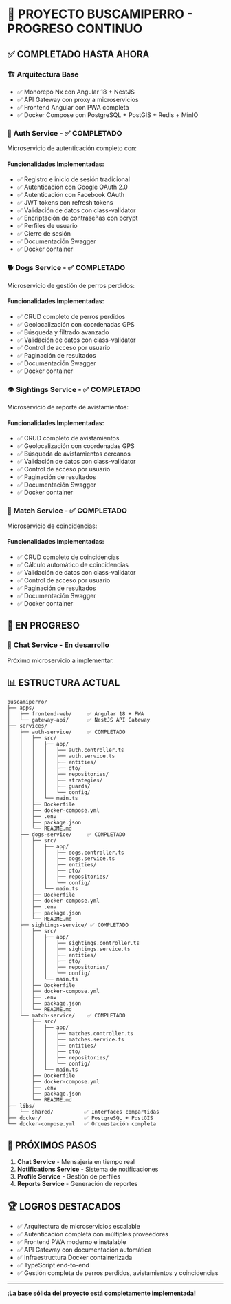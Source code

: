 # 🎉 PROYECTO BUSCAMIPERRO - PROGRESO CONTINUO

## ✅ **COMPLETADO HASTA AHORA**

### 🏗️ **Arquitectura Base**
- ✅ Monorepo Nx con Angular 18 + NestJS
- ✅ API Gateway con proxy a microservicios
- ✅ Frontend Angular con PWA completa
- ✅ Docker Compose con PostgreSQL + PostGIS + Redis + MinIO

### 🔑 **Auth Service** - ✅ **COMPLETADO**
Microservicio de autenticación completo con:

#### **Funcionalidades Implementadas:**
- ✅ Registro e inicio de sesión tradicional
- ✅ Autenticación con Google OAuth 2.0
- ✅ Autenticación con Facebook OAuth
- ✅ JWT tokens con refresh tokens
- ✅ Validación de datos con class-validator
- ✅ Encriptación de contraseñas con bcrypt
- ✅ Perfiles de usuario
- ✅ Cierre de sesión
- ✅ Documentación Swagger
- ✅ Docker container

### 🐕 **Dogs Service** - ✅ **COMPLETADO**
Microservicio de gestión de perros perdidos:

#### **Funcionalidades Implementadas:**
- ✅ CRUD completo de perros perdidos
- ✅ Geolocalización con coordenadas GPS
- ✅ Búsqueda y filtrado avanzado
- ✅ Validación de datos con class-validator
- ✅ Control de acceso por usuario
- ✅ Paginación de resultados
- ✅ Documentación Swagger
- ✅ Docker container

### 👁️ **Sightings Service** - ✅ **COMPLETADO**
Microservicio de reporte de avistamientos:

#### **Funcionalidades Implementadas:**
- ✅ CRUD completo de avistamientos
- ✅ Geolocalización con coordenadas GPS
- ✅ Búsqueda de avistamientos cercanos
- ✅ Validación de datos con class-validator
- ✅ Control de acceso por usuario
- ✅ Paginación de resultados
- ✅ Documentación Swagger
- ✅ Docker container

### 🔗 **Match Service** - ✅ **COMPLETADO**
Microservicio de coincidencias:

#### **Funcionalidades Implementadas:**
- ✅ CRUD completo de coincidencias
- ✅ Cálculo automático de coincidencias
- ✅ Validación de datos con class-validator
- ✅ Control de acceso por usuario
- ✅ Paginación de resultados
- ✅ Documentación Swagger
- ✅ Docker container

## 🚀 **EN PROGRESO**

### 💬 **Chat Service** - En desarrollo
Próximo microservicio a implementar.

## 📊 **ESTRUCTURA ACTUAL**

```
buscamiperro/
├── apps/
│   ├── frontend-web/     ✅ Angular 18 + PWA
│   └── gateway-api/      ✅ NestJS API Gateway
├── services/
│   ├── auth-service/     ✅ COMPLETADO
│   │   ├── src/
│   │   │   ├── app/
│   │   │   │   ├── auth.controller.ts
│   │   │   │   ├── auth.service.ts
│   │   │   │   ├── entities/
│   │   │   │   ├── dto/
│   │   │   │   ├── repositories/
│   │   │   │   ├── strategies/
│   │   │   │   ├── guards/
│   │   │   │   └── config/
│   │   │   └── main.ts
│   │   ├── Dockerfile
│   │   ├── docker-compose.yml
│   │   ├── .env
│   │   ├── package.json
│   │   └── README.md
│   ├── dogs-service/     ✅ COMPLETADO
│   │   ├── src/
│   │   │   ├── app/
│   │   │   │   ├── dogs.controller.ts
│   │   │   │   ├── dogs.service.ts
│   │   │   │   ├── entities/
│   │   │   │   ├── dto/
│   │   │   │   ├── repositories/
│   │   │   │   └── config/
│   │   │   └── main.ts
│   │   ├── Dockerfile
│   │   ├── docker-compose.yml
│   │   ├── .env
│   │   ├── package.json
│   │   └── README.md
│   ├── sightings-service/ ✅ COMPLETADO
│   │   ├── src/
│   │   │   ├── app/
│   │   │   │   ├── sightings.controller.ts
│   │   │   │   ├── sightings.service.ts
│   │   │   │   ├── entities/
│   │   │   │   ├── dto/
│   │   │   │   ├── repositories/
│   │   │   │   └── config/
│   │   │   └── main.ts
│   │   ├── Dockerfile
│   │   ├── docker-compose.yml
│   │   ├── .env
│   │   ├── package.json
│   │   └── README.md
│   └── match-service/    ✅ COMPLETADO
│       ├── src/
│       │   ├── app/
│       │   │   ├── matches.controller.ts
│       │   │   ├── matches.service.ts
│       │   │   ├── entities/
│       │   │   ├── dto/
│       │   │   ├── repositories/
│       │   │   └── config/
│       │   └── main.ts
│       ├── Dockerfile
│       ├── docker-compose.yml
│       ├── .env
│       ├── package.json
│       └── README.md
├── libs/
│   └── shared/          ✅ Interfaces compartidas
├── docker/              ✅ PostgreSQL + PostGIS
└── docker-compose.yml   ✅ Orquestación completa
```

## 🎯 **PRÓXIMOS PASOS**

1. **Chat Service** - Mensajería en tiempo real
2. **Notifications Service** - Sistema de notificaciones
3. **Profile Service** - Gestión de perfiles
4. **Reports Service** - Generación de reportes

## 🏆 **LOGROS DESTACADOS**

- ✅ Arquitectura de microservicios escalable
- ✅ Autenticación completa con múltiples proveedores
- ✅ Frontend PWA moderno e instalable
- ✅ API Gateway con documentación automática
- ✅ Infraestructura Docker containerizada
- ✅ TypeScript end-to-end
- ✅ Gestión completa de perros perdidos, avistamientos y coincidencias

---

**¡La base sólida del proyecto está completamente implementada!**